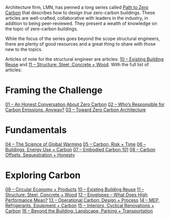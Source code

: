 Architecture firm, LMN, has penned a long series called [Path to Zero Carbon](https://lmnarchitects.com/lmn-research/path-to-zero-carbon-series) that describes how to design *true* zero-carbon buildings. These articles are well-crafted, collaborative with leaders in the industry, in addition to being peer-reviewed. They present a wealth of knowledge on the topic of zero-carbon buildings.

While the focus of the series goes beyond the scope structural engineers, there are plenty of good resources and a great thing to share with those new to the topics.

Articles of note for the structural engineer are articles: [10 – Existing Building Reuse](https://lmnarchitects.com/lmn-research/10-existing-building-reuse) and [11 – Structure: Steel, Concrete + Wood](https://lmnarchitects.com/lmn-research/11-structure-steel-concrete-wood). With the full list of articles:
# Framing the Challenge
[01 – An Honest Conversation About Zero Carbon](https://lmnarchitects.com/lmn-research/01-an-honest-conversation-about-zero-carbon)
[02 – Who’s Responsible for Carbon Emissions, Anyway?](https://lmnarchitects.com/lmn-research/02-whos-responsible-for-carbon-emissions-anyway)
[03 – Toward Zero Carbon Architecture](https://lmnarchitects.com/lmn-research/03-toward-zero-carbon-architecture)
# Fundamentals
[04 – The Science of Global Warming](https://lmnarchitects.com/lmn-research/04-the-science-of-global-warming)
[05 – Carbon, Risk + Time](https://lmnarchitects.com/lmn-research/05-carbon-risk-and-time)
[06 – Buildings, Energy Use + Carbon](https://lmnarchitects.com/lmn-research/06-buildings-energy-use-carbon)
[07 – Embodied Carbon 101](https://lmnarchitects.com/lmn-research/07-embodied-carbon-101)
[08 – Carbon Offsets, Sequestration + Honesty](https://lmnarchitects.com/lmn-research/08-carbon-offsets-sequestration-honesty)
# Exploring Carbon
[09 – Circular Economy + Products](https://lmnarchitects.com/lmn-research/09-circular-economy-products)
[10 – Existing Building Reuse](https://lmnarchitects.com/lmn-research/10-existing-building-reuse)
[11 – Structure: Steel, Concrete + Wood](https://lmnarchitects.com/lmn-research/11-structure-steel-concrete-wood)
[12 – Envelopes – What Does High Performance Mean?](https://lmnarchitects.com/lmn-research/12-envelopes-what-does-high-performance-mean)
[13 – Operational Carbon: Design + Process](https://lmnarchitects.com/lmn-research/13-operational-carbon-design-process)
[14 – MEP, Refrigerants, Equipment + Carbon](https://lmnarchitects.com/lmn-research/14-mep-refrigerants-equipment-carbon)
[15 – Interiors, Cyclical Renovations + Carbon](https://lmnarchitects.com/lmn-research/15-interiors-cyclical-renovations-carbon)
[16 – Beyond the Building: Landscape, Parking + Transportation](https://lmnarchitects.com/lmn-research/16-beyond-the-building-landscape-parking-transportation)

